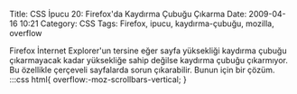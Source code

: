 Title: CSS İpucu 20: Firefox&#039;da Kaydırma Çubuğu Çıkarma
Date: 2009-04-16 10:21
Category: CSS
Tags: Firefox, ipucu, kaydırma-çubuğu, mozilla, overflow

Firefox İnternet Explorer'un tersine eğer sayfa yüksekliği kaydırma
çubuğu çıkarmayacak kadar yüksekliğe sahip değilse kaydırma çubuğu
çıkarmıyor. Bu özellikle çerçeveli sayfalarda sorun çıkarabilir. Bunun
için bir çözüm. 	:::css
	 html{
overflow:-moz-scrollbars-vertical; } 
